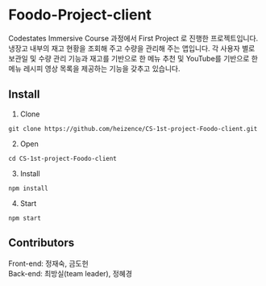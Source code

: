 # Foodo-Project-client
Codestates Immersive Course 과정에서 First Project 로 진행한 프로젝트입니다. 
냉장고 내부의 재고 현황을 조회해 주고 수량을 관리해 주는 앱입니다. 각 사용자 별로 보관일 및 수량 관리 기능과 재고를 기반으로 한 메뉴 추천 및 YouTube를 기반으로 한 메뉴 레시피 영상 목록을 제공하는 기능을 갖추고 있습니다.

## Install
1. Clone
```
git clone https://github.com/heizence/CS-1st-project-Foodo-client.git
```
2. Open
```
cd CS-1st-project-Foodo-client
```
3. Install
```
npm install
```
4. Start
```
npm start
```

## Contributors
Front-end: 정재숙, 금도헌   
Back-end: 최방실(team leader), 정혜경
